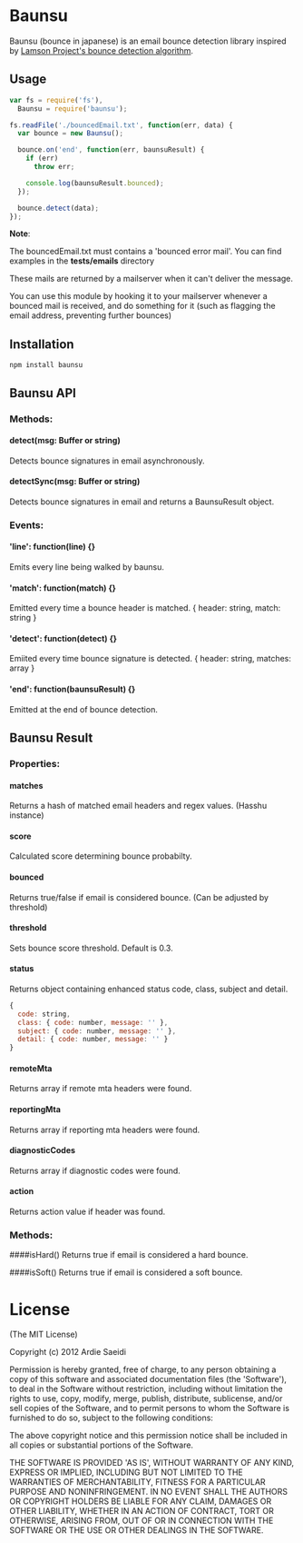 # Baunsu
Baunsu (bounce in japanese) is an email bounce detection library inspired by [Lamson Project's bounce detection algorithm](http://lamsonproject.org/blog/2009-07-09.html "Lamson Project's bounce detection algorithm").


## Usage
```javascript
var fs = require('fs'),
  Baunsu = require('baunsu');

fs.readFile('./bouncedEmail.txt', function(err, data) {
  var bounce = new Baunsu();

  bounce.on('end', function(err, baunsuResult) {
    if (err)
      throw err;

    console.log(baunsuResult.bounced);
  });

  bounce.detect(data);
});
```

**Note**:

The bouncedEmail.txt must contains a 'bounced error mail'. You can find examples in the **tests/emails** directory

These mails are returned by a mailserver when it can't deliver the message.

You can use this module by hooking it to your mailserver whenever a bounced mail is received, and do something for it (such as flagging the email address, preventing further bounces)


## Installation
    npm install baunsu



## Baunsu API

### Methods:

#### detect(msg: Buffer or string)
Detects bounce signatures in email asynchronously.

#### detectSync(msg: Buffer or string)
Detects bounce signatures in email and returns a BaunsuResult object.


### Events:

#### 'line': function(line) {}
Emits every line being walked by baunsu.

#### 'match': function(match) {}
Emitted every time a bounce header is matched.
    { header: string, match: string }

#### 'detect': function(detect) {}
Emiited every time bounce signature is detected.
    { header: string, matches: array }

#### 'end': function(baunsuResult) {}
Emitted at the end of bounce detection.


## Baunsu Result

### Properties:

#### matches
Returns a hash of matched email headers and regex values. (Hasshu instance)

#### score
Calculated score determining bounce probabilty.

#### bounced
Returns true/false if email is considered bounce. (Can be adjusted by threshold)

#### threshold
Sets bounce score threshold. Default is 0.3.

#### status

Returns object containing enhanced status code, class, subject and detail.

```javascript
{
  code: string,
  class: { code: number, message: '' },
  subject: { code: number, message: '' },
  detail: { code: number, message: '' }
}
```

#### remoteMta
Returns array if remote mta headers were found.

#### reportingMta
Returns array if reporting mta headers were found.

#### diagnosticCodes
Returns array if diagnostic codes were found.

#### action
Returns action value if header was found.

### Methods:

####isHard()
Returns true if email is considered a hard bounce.

####isSoft()
Returns true if email is considered a soft bounce.


# License
(The MIT License)

Copyright (c) 2012 Ardie Saeidi

Permission is hereby granted, free of charge, to any person obtaining a copy of this software and associated documentation files (the 'Software'), to deal in the Software without restriction, including without limitation the rights to use, copy, modify, merge, publish, distribute, sublicense, and/or sell copies of the Software, and to permit persons to whom the Software is furnished to do so, subject to the following conditions:

The above copyright notice and this permission notice shall be included in all copies or substantial portions of the Software.

THE SOFTWARE IS PROVIDED 'AS IS', WITHOUT WARRANTY OF ANY KIND, EXPRESS OR IMPLIED, INCLUDING BUT NOT LIMITED TO THE WARRANTIES OF MERCHANTABILITY, FITNESS FOR A PARTICULAR PURPOSE AND NONINFRINGEMENT. IN NO EVENT SHALL THE AUTHORS OR COPYRIGHT HOLDERS BE LIABLE FOR ANY CLAIM, DAMAGES OR OTHER LIABILITY, WHETHER IN AN ACTION OF CONTRACT, TORT OR OTHERWISE, ARISING FROM, OUT OF OR IN CONNECTION WITH THE SOFTWARE OR THE USE OR OTHER DEALINGS IN THE SOFTWARE.
